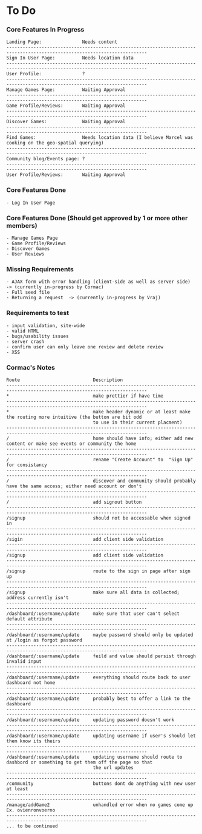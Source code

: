 # To Do

### Core Features In Progress
    Landing Page:               Needs content
    --------------------------------------------------------------------------------------------------------------------------
    Sign In User Page:          Needs location data
    --------------------------------------------------------------------------------------------------------------------------
    User Profile:               ?
    --------------------------------------------------------------------------------------------------------------------------
    Manage Games Page:          Waiting Approval
    --------------------------------------------------------------------------------------------------------------------------
    Game Profile/Reviews:       Waiting Approval
    --------------------------------------------------------------------------------------------------------------------------
    Discover Games:             Waiting Approval
    --------------------------------------------------------------------------------------------------------------------------
    Find Games:                 Needs location data (I believe Marcel was cooking on the geo-spatial querying)
    --------------------------------------------------------------------------------------------------------------------------
    Community blog/Events page: ?
    --------------------------------------------------------------------------------------------------------------------------
    User Profile/Reviews:       Waiting Approval

### Core Features Done
    - Log In User Page

### Core Features Done (Should get approved by 1 or more other members)
    - Manage Games Page
    - Game Profile/Reviews
    - Discover Games
    - User Reviews

### Missing Requirements
    - AJAX form with error handling (client-side as well as server side)  -> (currently in-progress by Cormac)
    - Full seed file
    - Returning a request  -> (currently in-progress by Vraj)

### Requirements to test
    - input validation, site-wide
    - valid HTML
    - bugs/usability issues
    - server crash
    - confirm user can only leave one review and delete review
    - XSS

### Cormac's Notes
    Route                           Description
    --------------------------------------------------------------------------------------------------------------------------
    *                               make prettier if have time
    --------------------------------------------------------------------------------------------------------------------------
    *                               make header dynamic or at least make the routing more intuitive (the button are bit odd
                                    to use in their current placment)
    --------------------------------------------------------------------------------------------------------------------------
    /                               home should have info; either add new content or make see events or community the home 
    --------------------------------------------------------------------------------------------------------------------------
    /                               rename "Create Account" to  "Sign Up" for consistancy
    --------------------------------------------------------------------------------------------------------------------------
    /                               discover and community should probably have the same access; either need account or don't
    --------------------------------------------------------------------------------------------------------------------------
    /                               add signout button
    --------------------------------------------------------------------------------------------------------------------------
    /signup                         should not be accessable when signed in
    --------------------------------------------------------------------------------------------------------------------------
    /sigin                          add client side validation
    --------------------------------------------------------------------------------------------------------------------------
    /signup                         add client side validation
    --------------------------------------------------------------------------------------------------------------------------
    /signup                         route to the sign in page after sign up
    --------------------------------------------------------------------------------------------------------------------------
    /signup                         make sure all data is collected; address currently isn't
    --------------------------------------------------------------------------------------------------------------------------
    /dashboard/:username/update     make sure that user can't select default attribute
    --------------------------------------------------------------------------------------------------------------------------
    /dashboard/:username/update     maybe password should only be updated at /login as forgot password
    --------------------------------------------------------------------------------------------------------------------------
    /dashboard/:username/update     feild and value should persist through invalid input
    --------------------------------------------------------------------------------------------------------------------------
    /dashboard/:username/update     everything should route back to user dashboard not home
    --------------------------------------------------------------------------------------------------------------------------
    /dashboard/:username/update     probably best to offer a link to the dashboard
    --------------------------------------------------------------------------------------------------------------------------
    /dashboard/:username/update     updating password doesn't work
    --------------------------------------------------------------------------------------------------------------------------
    /dashboard/:username/update     updating username if user's should let them know its theirs
    --------------------------------------------------------------------------------------------------------------------------
    /dashboard/:username/update     updating username should route to dashbord or something to get them off the page so that 
                                    the url updates
    --------------------------------------------------------------------------------------------------------------------------
    /community                      buttons dont do anything with new user at least
    --------------------------------------------------------------------------------------------------------------------------
    /manage/addGame2                unhandled error when no games come up Ex. ovienronvoerno
    --------------------------------------------------------------------------------------------------------------------------
    ... to be continued 
